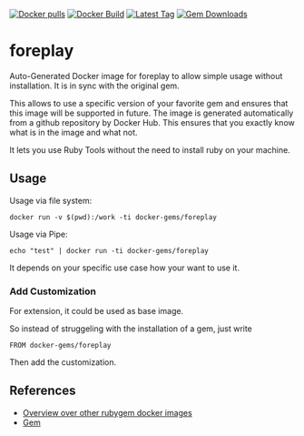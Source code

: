 [![Docker pulls](https://img.shields.io/docker/pulls/rubygem/foreplay.svg)](https://hub.docker.com/r/rubygem/foreplay/)
[![Docker Build](https://img.shields.io/docker/automated/rubygem/foreplay.svg)](https://hub.docker.com/r/rubygem/foreplay/)
[![Latest Tag](https://img.shields.io/github/tag/docker-rubygem/foreplay.svg)](https://hub.docker.com/r/rubygem/foreplay/)
[![Gem Downloads](https://img.shields.io/gem/dt/foreplay.svg)](https://rubygems.org/gems/foreplay/)
# foreplay

Auto-Generated Docker image for foreplay to allow simple usage without installation.
It is in sync with the original gem.

This allows to use a specific version of your favorite gem and ensures that this image will be supported in future.
The image is generated automatically from a github repository by Docker Hub.
This ensures that you exactly know what is in the image and what not.

It lets you use Ruby Tools without the need to install ruby on your machine.

## Usage

Usage via file system:

`docker run -v $(pwd):/work -ti docker-gems/foreplay`

Usage via Pipe:

`echo "test" | docker run -ti docker-gems/foreplay`

It depends on your specific use case how your want to use it.

### Add Customization

For extension, it could be used as base image.

So instead of struggeling with the installation of a gem, just write

`FROM docker-gems/foreplay`

Then add the customization.

## References

 - [Overview over other rubygem docker images](https://github.com/thinkbot/docker-rubygem)
 - [Gem](https://rubygems.org/gems/foreplay/)
